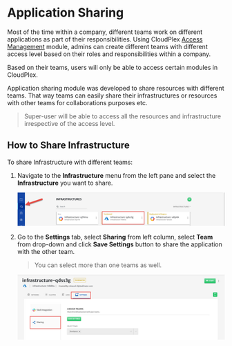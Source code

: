 # Application Sharing

Most of the time within a company, different teams work on different applications as part of their responsibilities. Using CloudPlex [Access Management](/pages/user-guide/components/access-management/access-management) module, admins can create different teams with different access level based on their roles and responsibilities within a company. 

Based on their teams, users will only be able to access certain modules in CloudPlex. 

Application sharing module was developed to share resources with different teams. That way teams can easily share their infrastructures or resources with other teams for collaborations purposes etc. 

> Super-user will be able to access all the resources and infrastructure irrespective of the access level. 

## How to Share Infrastructure

To share Infrastructure with different teams:

1. Navigate to the **Infrastructure** menu from the left pane and select the **Infrastructure** you want to share.

   ![1](imgs/1.jpg)

2. Go to the **Settings** tab, select **Sharing** from left column, select **Team** from drop-down and click **Save Settings** button to share the application with the other team.

   > You can select more than one teams as well.

   ![2](imgs/2.jpg)
